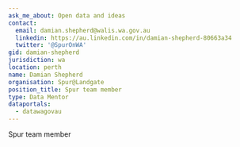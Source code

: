 ```yaml
---
ask_me_about: Open data and ideas
contact:
  email: damian.shepherd@walis.wa.gov.au
  linkedin: https://au.linkedin.com/in/damian-shepherd-80663a34
  twitter: '@SpurOnWA'
gid: damian-shepherd
jurisdiction: wa
location: perth
name: Damian Shepherd
organisation: Spur@Landgate
position_title: Spur team member
type: Data Mentor
dataportals:
  - datawagovau
---
```


Spur team member